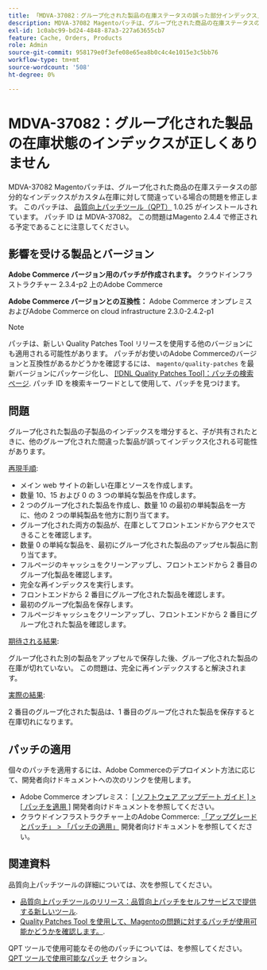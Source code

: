 ```yaml
---
title: 「MDVA-37082：グループ化された製品の在庫ステータスの誤った部分インデックス」
description: MDVA-37082 Magentoパッチは、グループ化された商品の在庫ステータスの部分的なインデックスがカスタム在庫に対して間違っている場合の問題を修正します。 このパッチは、[Quality Patches Tool （QPT） ] （https://devdocs.magento.com/guides/v2.4/comp-mgr/patching.html#mqp） 1.0.25 がインストールされている場合に利用できます。 パッチ ID は MDVA-37082。 この問題はMagento 2.4.4 で修正される予定であることに注意してください。
exl-id: 1c0abc99-bd24-4848-87a3-227a63655cb7
feature: Cache, Orders, Products
role: Admin
source-git-commit: 958179e0f3efe08e65ea8b0c4c4e1015e3c5bb76
workflow-type: tm+mt
source-wordcount: '508'
ht-degree: 0%

---
```


# MDVA-37082：グループ化された製品の在庫状態のインデックスが正しくありません

MDVA-37082 Magentoパッチは、グループ化された商品の在庫ステータスの部分的なインデックスがカスタム在庫に対して間違っている場合の問題を修正します。 このパッチは、 [品質向上パッチツール（QPT）](https://devdocs.magento.com/guides/v2.4/comp-mgr/patching.html#mqp) 1.0.25 がインストールされています。 パッチ ID は MDVA-37082。 この問題はMagento 2.4.4 で修正される予定であることに注意してください。


## 影響を受ける製品とバージョン

**Adobe Commerce バージョン用のパッチが作成されます。**
クラウドインフラストラクチャー 2.3.4-p2 上のAdobe Commerce

**Adobe Commerce バージョンとの互換性：**
Adobe Commerce オンプレミスおよびAdobe Commerce on cloud infrastructure 2.3.0-2.4.2-p1
>[!NOTE]
>
>パッチは、新しい Quality Patches Tool リリースを使用する他のバージョンにも適用される可能性があります。 パッチがお使いのAdobe Commerceのバージョンと互換性があるかどうかを確認するには、 `magento/quality-patches` を最新バージョンにパッケージ化し、 [[!DNL Quality Patches Tool]：パッチの検索ページ](https://devdocs.magento.com/quality-patches/tool.html#patch-grid). パッチ ID を検索キーワードとして使用して、パッチを見つけます。

## 問題

グループ化された製品の子製品のインデックスを増分すると、子が共有されたときに、他のグループ化された間違った製品が誤ってインデックス化される可能性があります。

<u>再現手順</u>:

* メイン web サイトの新しい在庫とソースを作成します。
* 数量 10、15 および 0 の 3 つの単純な製品を作成します。
* 2 つのグループ化された製品を作成し、数量 10 の最初の単純製品を一方に、他の 2 つの単純製品を他方に割り当てます。
* グループ化された両方の製品が、在庫としてフロントエンドからアクセスできることを確認します。
* 数量 0 の単純な製品を、最初にグループ化された製品のアップセル製品に割り当てます。
* フルページのキャッシュをクリーンアップし、フロントエンドから 2 番目のグループ化製品を確認します。
* 完全な再インデックスを実行します。
* フロントエンドから 2 番目にグループ化された製品を確認します。
* 最初のグループ化製品を保存します。
* フルページキャッシュをクリーンアップし、フロントエンドから 2 番目にグループ化された製品を確認します。

<u>期待される結果</u>:

グループ化された別の製品をアップセルで保存した後、グループ化された製品の在庫が切れていない。 この問題は、完全に再インデックスすると解決されます。

<u>実際の結果</u>:

2 番目のグループ化された製品は、1 番目のグループ化された製品を保存すると在庫切れになります。

## パッチの適用

個々のパッチを適用するには、Adobe Commerceのデプロイメント方法に応じて、開発者向けドキュメントへの次のリンクを使用します。

* Adobe Commerce オンプレミス： [[ ソフトウェア アップデート ガイド ] > [ パッチを適用 ]](https://devdocs.magento.com/guides/v2.4/comp-mgr/patching/mqp.html) 開発者向けドキュメントを参照してください。
* クラウドインフラストラクチャー上のAdobe Commerce: [「アップグレードとパッチ」 > 「パッチの適用」](https://devdocs.magento.com/cloud/project/project-patch.html) 開発者向けドキュメントを参照してください。

## 関連資料

品質向上パッチツールの詳細については、次を参照してください。

* [品質向上パッチツールのリリース：品質向上パッチをセルフサービスで提供する新しいツール](/help/announcements/adobe-commerce-announcements/magento-quality-patches-released-new-tool-to-self-serve-quality-patches.md).
* [Quality Patches Tool を使用して、Magentoの問題に対するパッチが使用可能かどうかを確認します。](/help/support-tools/patches-available-in-qpt-tool/check-patch-for-magento-issue-with-magento-quality-patches.md).

QPT ツールで使用可能なその他のパッチについては、を参照してください。 [QPT ツールで使用可能なパッチ](https://support.magento.com/hc/en-us/sections/360010506631-Patches-available-in-QPT-tool-) セクション。
